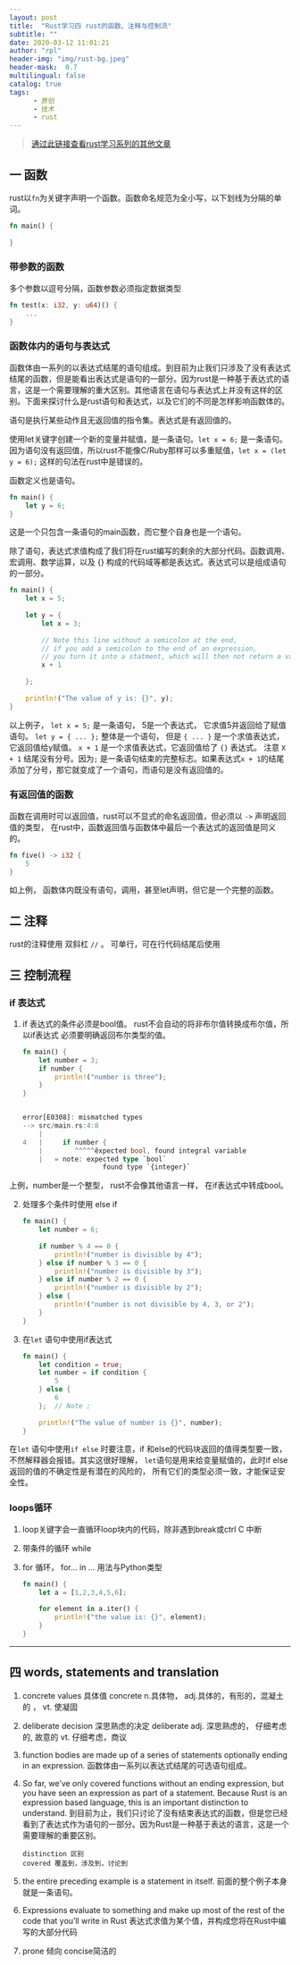 ```yaml
---
layout: post
title:  "Rust学习四 rust的函数、注释与控制流"
subtitle: ""
date: 2020-03-12 11:01:21
author: "rpl"
header-img: "img/rust-bg.jpeg"
header-mask:  0.7
multilingual: false
catalog: true
tags:
      - 原创
      - 技术
      - rust
---
```


> [通过此链接查看rust学习系列的其他文章](https://littlerpl.me/archive/?tag=rust)


## 一 函数

rust以<code>fn</code>为关键字声明一个函数。函数命名规范为全小写，以下划线为分隔的单词。
```rust
fn main() {
    
}
```



### 带参数的函数
多个参数以逗号分隔，函数参数必须指定数据类型

```rust
fn test(x: i32, y: u64)() {
    ...
}
```


### 函数体内的语句与表达式
函数体由一系列的以表达式结尾的语句组成。到目前为止我们只涉及了没有表达式结尾的函数，但是能看出表达式是语句的一部分。因为rust是一种基于表达式的语言，这是一个需要理解的重大区别。其他语言在语句与表达式上并没有这样的区别。下面来探讨什么是rust语句和表达式，以及它们的不同是怎样影响函数体的。


语句是执行某些动作且无返回值的指令集。表达式是有返回值的。

使用let关键字创建一个新的变量并赋值，是一条语句。`let x = 6;`  是一条语句。因为语句没有返回值，所以rust不能像C/Ruby那样可以多重赋值，`let x = (let y = 6);` 这样的句法在rust中是错误的。

函数定义也是语句。
```rust
fn main() {
    let y = 6;
}
```
这是一个只包含一条语句的main函数，而它整个自身也是一个语句。

除了语句，表达式求值构成了我们将在rust编写的剩余的大部分代码。函数调用、宏调用、数学运算，以及 {} 构成的代码域等都是表达式。表达式可以是组成语句的一部分。
```rust
fn main() {
    let x = 5; 
    
    let y = {  
        let x = 3;  
        
        // Note this line without a semicolon at the end, 
        // if you add a semicolon to the end of an expression, 
        // you turn it into a statment, which will then not return a value.
        x + 1 
        	  
    };
    
    println!("The value of y is: {}", y);
}
```
以上例子， `let x = 5;` 是一条语句， 5是一个表达式， 它求值5并返回给了赋值语句。
`let y = { ... };` 整体是一个语句， 但是 `{ ... }` 是一个求值表达式， 它返回值给y赋值。
`x + 1` 是一个求值表达式，它返回值给了 `{}` 表达式。 注意 `X + 1` 结尾没有分号。因为`;` 是一条语句结束的完整标志。如果表达式`x + 1`的结尾添加了分号，那它就变成了一个语句，而语句是没有返回值的。


### 有返回值的函数 

函数在调用时可以返回值，rust可以不显式的命名返回值，但必须以 `->` 声明返回值的类型， 在rust中，函数返回值与函数体中最后一个表达式的返回值是同义的。
```rust
fn five() -> i32 {
	5
}
```
如上例， 函数体内既没有语句，调用，甚至let声明，但它是一个完整的函数。


## 二 注释
rust的注释使用 双斜杠 `//` 。  可单行，可在行代码结尾后使用



## 三 控制流程

### if 表达式

1. if 表达式的条件必须是bool值。 rust不会自动的将非布尔值转换成布尔值，所以if表达式 必须要明确返回布尔类型的值。
    ```rust
    fn main() {
        let number = 3; 
        if number {
            println!("number is three");
        }
    }
    
    
    error[E0308]: mismatched types  
    --> src/main.rs:4:8
        | 
    4 	|     if number {
        |        ^^^^^êxpected bool, found integral variable
        |   = note: expected type `bool`
                        found type `{integer}`
    ```
上例，number是一个整型， rust不会像其他语言一样， 在if表达式中转成bool。


2. 处理多个条件时使用 else if
   ```rust
   fn main() {
       let number = 6;
       
       if number % 4 == 0 {
           println!("number is divisible by 4");
       } else if number % 3 == 0 {
           println!("number is divisible by 3");
       } else if number % 2 == 0 {
           println!("number is divisible by 2");
       } else {
           println!("number is not divisible by 4, 3, or 2");
       }
   }
   
   ```

   
3. 在`let` 语句中使用if表达式
   ```rust
   fn main() {
       let condition = true;
       let number = if condition {
           5
       } else {
           6
       };  // Note ;
       
       println!("The value of number is {}", number);
   }
   ```
在`let` 语句中使用`if else` 时要注意，if 和else的代码块返回的值得类型要一致，不然解释器会报错。其实这很好理解， `let`语句是用来给变量赋值的，此时if else 返回的值的不确定性是有潜在的风险的， 所有它们的类型必须一致，才能保证安全性。


### loops循环
1. loop关键字会一直循环loop块内的代码，除非遇到break或ctrl C 中断

2. 带条件的循环 while

3. for 循环，  for... in ... 用法与Python类型
   ```rust
   fn main() {
       let a = [1,2,3,4,5,6];
       
       for element in a.iter() {
           println!("the value is: {}", element);
       }
   }
   ```

   
***
## 四 words,  statements and translation

1. concrete values 具体值  concrete n.具体物， adj.具体的，有形的，混凝土的 ，  vt. 使凝固

   

2. deliberate decision  深思熟虑的决定  deliberate   adj. 深思熟虑的， 仔细考虑的, 故意的  vt. 仔细考虑，商议



3. function bodies are made up of a series of statements optionally ending in an expression.
	函数体由一系列以表达式结尾的可选语句组成。



4. So far, we’ve only covered functions without an ending expression, but you have seen an expression as part of a statement. Because Rust is an expression based language, this is an important distinction to understand.
	到目前为止，我们只讨论了没有结束表达式的函数，但是您已经看到了表达式作为语句的一部分。因为Rust是一种基于表达的语言，这是一个需要理解的重要区别。
	```text
    distinction 区别    
    covered 覆盖到，涉及到，讨论到
   ```


5. the entire preceding example is a statement in itself.
    前面的整个例子本身就是一条语句。



6. Expressions evaluate to something and make up most of the rest of the code that you’ll write in Rust
    表达式求值为某个值，并构成您将在Rust中编写的大部分代码

  

7. prone 倾向    concise简洁的